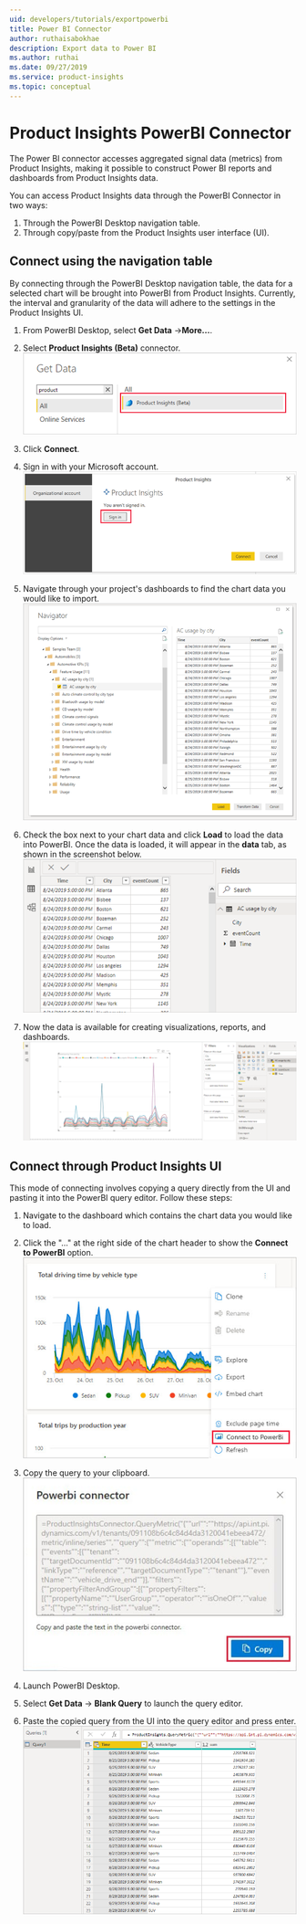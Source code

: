 ```yaml
---
uid: developers/tutorials/exportpowerbi
title: Power BI Connector
author: ruthaisabokhae
description: Export data to Power BI
ms.author: ruthai
ms.date: 09/27/2019
ms.service: product-insights
ms.topic: conceptual
---
```


# Product Insights PowerBI Connector

The Power BI connector accesses aggregated signal data (metrics) from Product Insights, making it possible to construct Power BI reports and dashboards from Product Insights data.  

You can access Product Insights data through the PowerBI Connector in two ways:  

1. Through the PowerBI Desktop navigation table.  
2. Through copy/paste from the Product Insights user interface (UI).

## Connect using the navigation table
By connecting through the PowerBI Desktop navigation table, the data for a selected chart will be brought into PowerBI from Product Insights. Currently, the interval and granularity of the data will adhere to the settings in the Product Insights UI.

1. From PowerBI Desktop, select **Get Data** ->**More...**.

2. Select **Product Insights (Beta)** connector.  
![get data window](getdatawindow.PNG)

3. Click **Connect**.

4. Sign in with your Microsoft account.  
![sigin](signin.PNG)

5. Navigate through your project's dashboards to find the chart data you would like to import.  
![nav table](navtable.PNG)

6. Check the box next to your chart data and click **Load** to load the data into PowerBI. Once the data is loaded, it will appear in the **data** tab, as shown in the screenshot below.  
![data tab](loadeddata.PNG)

7. Now the data is available for creating visualizations, reports, and dashboards.  
![powerbi chart](powerbichart.PNG)
	

## Connect through Product Insights UI

This mode of connecting involves copying a query directly from the UI and pasting it into the PowerBI query editor. Follow these steps:

1. Navigate to the dashboard which contains the chart data you would like to load.

2. Click the "..." at the right side of the chart header to show the **Connect to PowerBI** option.  
![portal connect](portalconnect.jpg)

3. Copy the query to your clipboard.  
![portal query copy](portalcopyquery.jpg)  

4. Launch PowerBI Desktop.

5. Select **Get Data** -> **Blank Query** to launch the query editor.

6. Paste the copied query from the UI into the query editor and press enter.  
![paste query editor](pastequeryeditor.PNG)

